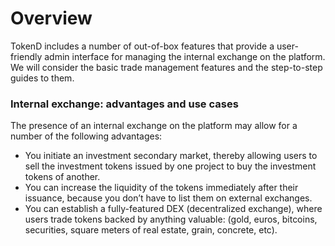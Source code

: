 # Overview

TokenD includes a number of out-of-box features that provide a user-friendly admin interface for managing the internal exchange on the platform. We will consider the basic trade management features and the step-to-step guides to them.

### Internal exchange: advantages and use cases

The presence of an internal exchange on the platform may allow for a number of the following advantages:

* You initiate an investment secondary market, thereby allowing users to sell the investment tokens issued by one project to buy the investment tokens of another.
* You can increase the liquidity of the tokens immediately after their issuance, because you don’t have to list them on external exchanges.
* You can establish a fully-featured DEX \(decentralized exchange\), where users trade tokens backed by anything valuable: \(gold, euros, bitcoins, securities, square meters of real estate, grain, concrete, etc\).

